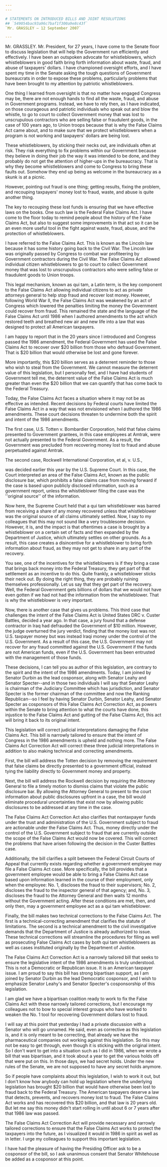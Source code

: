 ```yaml
---
---

# STATEMENTS ON INTRODUCED BILLS AND JOINT RESOLUTIONS
## `549054bac93a96c7baf1f300a9e8c43f`
`Mr. GRASSLEY — 12 September 2007`

---
```



Mr. GRASSLEY. Mr. President, for 27 years, I have come to the Senate 
floor to discuss legislation that will help the Government run 
efficiently and effectively. I have been an outspoken advocate for 
whistleblowers, which whistleblowers in good faith bring forth 
information about waste, fraud, and abuse of taxpayers' dollars. I have 
championed oversight efforts, and I have spent my time in the Senate 
asking the tough questions of Government bureaucrats in order to expose 
these problems, particularly problems that have been brought to my 
attention by patriotic whistleblowers.

One thing I learned from oversight is that no matter how engaged 
Congress may be, there are not enough hands to find all the waste, 
fraud, and abuse in Government programs. Instead, we have to rely then, 
as I have indicated, on those courageous and patriotic individuals who 
speak out and blow the whistle, to go to court to collect Government 
money that was lost to unscrupulous contractors who are selling false 
or fraudulent goods, in the case of 100 years ago, to Union troops 
because that is why the False Claims Act came about, and to make sure 
that we protect whistleblowers when a program is not working and 
taxpayers' dollars are being lost.

These whistleblowers, by sticking their necks out, are individuals 
often at risk. They risk everything to fix problems within our 
Government because they believe in doing their job the way it was 
intended to be done, and they probably do not get the attention of 
higher-ups in the bureaucracy. That is why they become whistleblowers 
and come to Congress to bring these faults out. Somehow they end up 
being as welcome in the bureaucracy as a skunk is at a picnic.

However, pointing out fraud is one thing; getting results, fixing the 
problem, and recouping taxpayers' money lost to fraud, waste, and abuse 
is quite another thing.

The key to recouping these lost funds is ensuring that we have 
effective laws on the books. One such law is the Federal False Claims 
Act. I have come to the floor today to remind people about the history 
of the False Claims Act, but also to suggest some improvements in that 
act so it can be an even more useful tool in the fight against waste, 
fraud, abuse, and the protection of whistleblowers.

I have referred to the False Claims Act. This is known as the Lincoln 
law because it has some history going back to the Civil War. The 
Lincoln law was originally passed by Congress to combat war 
profiteering by Government contractors during the Civil War. The False 
Claims Act allowed individual citizen whistleblowers to go to court to 
collect Government money that was lost to unscrupulous contractors who 
were selling false or fraudulent goods to Union troops.

This legal mechanism, known as qui tam, a Latin term, is the key 
component to the False Claims Act allowing individual citizens to act 
as private attorneys general to help stop fraud and recover lost money. 
However, following World War II, the False Claims Act was weakened by 
an act of Congress which lowered the penalties limiting the money the 
Government could recover from fraud. This remained the state and the 
language of the False Claims Act until 1986 when I authored amendments 
to the act which restored teeth and breathed new air and new life into 
a law that was designed to protect all American taxpayers.

I am happy to report that in the 20 years since I introduced and 
Congress passed the 1986 amendment, the Federal Government has used the 
False Claims Act to recover over $20 billion from those who defraud 
Government. That is $20 billion that would otherwise be lost and gone 
forever.

More importantly, this $20 billion serves as a deterrent reminder to 
those who wish to steal from the Government. We cannot measure the 
deterrent value of this legislation, but I personally feel, and I have 
had students of Government tell me, the deterrent value of the False 
Claims Act is much greater than even the $20 billion that we can 
quantify that has come back to the Federal Treasury.

Today, the False Claims Act faces a situation where it may not be as 
effective as intended. Recent decisions by Federal courts have limited 
the False Claims Act in a way that was not envisioned when I authored 
the 1986 amendments. These court decisions threaten to undermine both 
the spirit and intent of the 1986 amendments.


The first case, U.S. Totten v. Bombardier Corporation, held that 
false claims presented to Government grantees, in this case employees 
at Amtrak, were not actually presented to the Federal Government. As a 
result, the Government was precluded from recovering money lost to 
fraud and abuse perpetuated against Amtrak.

The second case, Rockwell International Corporation, et al, v. U.S.,


was decided earlier this year by the U.S. Supreme Court. In this case, 
the Court interpreted an area of the False Claims Act, known as the 
public disclosure bar, which prohibits a false claims case from moving 
forward if the case is based upon publicly disclosed information, such 
as a government report, unless the whistleblower filing the case was 
the ''original source'' of the information.

Now here, the Supreme Court held that a qui tam whistleblower was 
barred from receiving a share of any money recovered unless that 
whistleblower was the original source of all claims ultimately settled. 
Now, I say to my colleagues that this may not sound like a very 
troublesome decision. However, it is, and the impact is that oftentimes 
a case is brought by a whistleblower on a certain set of facts and then 
expanded by the Department of Justice, which ultimately settles on 
other grounds. As a result, this case creates a disincentive for a 
whistleblower to bring forth information about fraud, as they may not 
get to share in any part of the recovery.

You see, one of the incentives for the whistleblowers is if they 
bring a case that brings back money into the Federal Treasury, they get 
part of that settlement as an incentive to do this. Quite frankly, a 
whistleblower sticks their neck out. By doing the right thing, they are 
probably ruining themselves professionally. Let us say that they get 
part of the recovery. Well, the Federal Government gets billions of 
dollars that we would not have even gotten if we had not had the 
information from the whistleblower. That is why the whistleblower is 
very important.

Now, there is another case that gives us problems. This third case 
that challenges the intent of the False Claims Act is United States DRC 
v. Custer Battles, decided a year ago. In that case, a jury found that 
a defense contractor in Iraq had defrauded the Government of $10 
million. However, the judge overturned the jury verdict, finding that 
the money lost was not U.S. taxpayer money but was instead Iraqi money 
under the control of the U.S. Government. As a result of this case, the 
U.S. Government may not recover for any fraud committed against the 
U.S. Government if the funds are not American funds, even if the U.S. 
Government has been entrusted with the management of those funds.

These decisions, I can tell you as author of this legislation, are 
contrary to the spirit and the intent of the 1986 amendments. Today, I 
am joined by Senator Durbin as the lead cosponsor, along with Senator 
Leahy and Senator Specter--and in those two individuals I will say that 
Senator Leahy is chairman of the Judiciary Committee which has 
jurisdiction, and Senator Specter is the former chairman of the 
committee and now the Ranking Republican--so I feel by having Senator 
Durbin, Senator Leahy, and Senator Specter as cosponsors of this False 
Claims Act Correction Act, as powers within the Senate to bring 
attention to what the courts have done, this injustice to the False 
Claims Act and gutting of the False Claims Act, this act will bring it 
back to its original intent.

This legislation will correct judicial interpretations damaging the 
False Claims Act. This bill is narrowly tailored to ensure that the 
intent of Congress in the 1986 amendments is upheld and nothing more. 
The False Claims Act Correction Act will correct these three judicial 
interpretations in addition to also making technical and correcting 
amendments.

First, the bill will address the Totten decision by removing the 
requirement that false claims be directly presented to a government 
official, instead tying the liability directly to Government money and 
property.

Next, the bill will address the Rockwell decision by requiring the 
Attorney General to file a timely motion to dismiss claims that violate 
the public disclosure bar. By allowing the Attorney General to present 
to the court information about public disclosures upfront in a case, 
the bill would eliminate procedural uncertainties that exist now by 
allowing public disclosures to be addressed at any time in the case.

The False Claims Act Correction Act also clarifies that nontaxpayer 
funds under the trust and administration of the U.S. Government subject 
to fraud are actionable under the False Claims Act. Thus, money 
directly under the control of the U.S. Government subject to fraud that 
are currently outside the scope of the False Claims Act would now be 
covered. This will correct the problems that have arisen following the 
decision in the Custer Battles case.

Additionally, the bill clarifies a split between the Federal Circuit 
Courts of Appeal that currently exists regarding whether a government 
employee may file a False Claims Act case. More specifically, the bill 
provides that a government employee would be able to bring a False 
Claims Act case based upon information learned in the course of their 
employment, only when the employee: No. 1, discloses the fraud to their 
supervisors; No. 2, discloses the fraud to the inspector general of 
that agency; and, No. 3, discloses the fraud to the Attorney General 
and then waits 12 months without the Government acting. After these 
conditions are met, then, and only then, may a government employee act 
as a qui tam whistleblower.

Finally, the bill makes two technical corrections to the False Claims 
Act. The first is a technical-correcting amendment that clarifies the 
statute of limitations. The second is a technical amendment to the 
civil investigative demands that the Department of Justice is already 
authorized to issue. These technical corrections will streamline the 
procedures for filing as well as prosecuting False Claims Act cases by 
both qui tam whistleblowers as well as cases instituted originally by 
the Department of Justice.

The False Claims Act Correction Act is a narrowly tailored bill that 
seeks to ensure the legislative intent of the 1986 amendments is truly 
understood. This is not a Democratic or Republican issue. It is an 
American taxpayer issue. I am proud to say this bill has strong 
bipartisan support, as I am joined by Senator Durbin as the lead 
Democratic cosponsor, and I wish to emphasize Senator Leahy's and 
Senator Specter's cosponsorship of this legislation.

I am glad we have a bipartisan coalition ready to work to fix the 
False Claims Act with these narrowly tailored corrections, but I 
encourage my colleagues not to bow to special interest groups who have 
worked to weaken the No. 1 tool for recovering Government dollars lost 
to fraud.

I will say at this point that yesterday I had a private discussion 
with a Senator who will go unnamed. He said, even as corrective as this 
legislation is, and it is only meant to be correcting, that already we 
have the pharmaceutical companies out working against this legislation. 
So this may not be easy to get through, even though it is sticking with 
the original intent. So I don't want to get into a situation such as I 
did in 1986, when we wrote a bill that was bipartisan, and it took 
about a year to get the various holds off that were put on this. In 
those days, we had secret holds. Under the new rules of the Senate, we 
are not supposed to have any secret holds anymore.

So if people have complaints about this legislation, I wish to work 
it out, but I don't know how anybody can hold up legislation where the 
underlying legislation has brought $20 billion that would have 
otherwise been lost to fraud back to the Federal Treasury. The American 
taxpayers deserve a law that detects, prevents, and recovers money lost 
to fraud. The False Claims Act works and has recovered this $20 
billion, and that law is 20 years old. But let me say this money didn't 
start rolling in until about 6 or 7 years after that 1986 law was 
passed.

The False Claims Act Correction Act will provide necessary and 
narrowly tailored corrections to ensure that the False Claims Act works 
to protect the taxpayers into the future, as I visualized it would in 
1986 in spirit as well as in letter. I urge my colleagues to support 
this important legislation.

I have had the pleasure of having the Presiding Officer ask to be a 
cosponsor of the bill, so I ask unanimous consent that Senator 
Whitehouse be added as a cosponsor at this point.